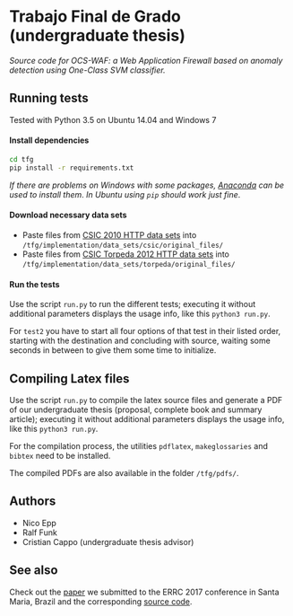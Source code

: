 # Trabajo Final de Grado (undergraduate thesis)

   _Source code for OCS-WAF: a Web Application Firewall based
   on anomaly detection using One-Class SVM classifier._

## Running tests

   Tested with Python 3.5 on Ubuntu 14.04 and Windows 7

#### Install dependencies
   ```bash
   cd tfg
   pip install -r requirements.txt
   ```
   _If there are problems on Windows with some packages,
   [Anaconda](https://www.continuum.io/downloads) can be
   used to install them_.
   _In Ubuntu using `pip` should work just fine_.

#### Download necessary data sets
   - Paste files from [CSIC 2010 HTTP data sets](http://www.isi.csic.es/dataset/)
   into `/tfg/implementation/data_sets/csic/original_files/`
   - Paste files from [CSIC Torpeda 2012 HTTP data sets](http://www.tic.itefi.csic.es/torpeda/datasets.html)
   into `/tfg/implementation/data_sets/torpeda/original_files/`

#### Run the tests
   Use the script `run.py` to run the different tests; executing
   it without additional parameters displays the usage info,
   like this `python3 run.py`.
   
   For `test2` you have to start all four options of that test in
   their listed order, starting with the destination and concluding
   with source, waiting some seconds in between to give them some
   time to initialize.

## Compiling Latex files
   Use the script `run.py` to compile the latex source files and
   generate a PDF of our undergraduate thesis (proposal, complete
   book and summary article); executing it without additional parameters
   displays the usage info, like this `python3 run.py`.
   
   For the compilation process, the utilities `pdflatex`, `makeglossaries`
   and `bibtex` need to be installed.
   
   The compiled PDFs are also available in the folder `/tfg/pdfs/`.

## Authors
   - Nico Epp
   - Ralf Funk
   - Cristian Cappo (undergraduate thesis advisor)

## See also
   Check out the [paper](https://www.researchgate.net/publication/319490376_Anomaly-based_Web_Application_Firewall_using_HTTP-specific_features_and_One-Class_SVM)
   we submitted to the ERRC 2017 conference in Santa Maria, Brazil and
   the corresponding [source code](https://github.com/nico-ralf-ii-fpuna/paper).
